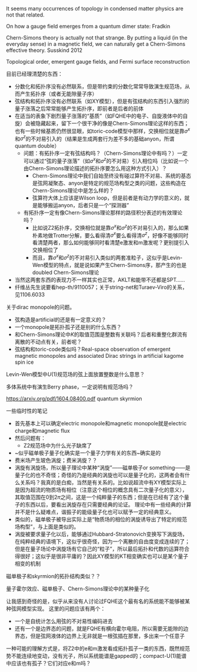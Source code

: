 It seems many occurrences of topology in condensed matter physics are not that related.

On how a gauge field emerges from a quantum dimer state: Fradkin 

Chern-Simons theory is actually not that strange. By putting a liquid (in the everyday sense) in a magnetic field, 
we can naturally get a Chern-Simons effective theory. Susskind 2012

Topological order, emergent gauge fields, and Fermi surface reconstruction

目前已经理清楚的东西：
- 分数化和拓扑序没有必然联系，但是带约束的分数化常常导致演生规范场，从而产生拓扑序（或者无能隙量子序）
- 弦结构和拓扑序没有必然联系（如XY模型），但是有弦结构的东西引入强烈的量子涨落之后常常能够产生拓扑序，即前者是后者的前体
- 在适当的表象下剧烈量子涨落的“基质”（如FQHE中的电子、自旋液体中的自旋）会被隐藏起来，留下一个很干净的像是Chern-Simons理论这样的东西；也有一些时候基质仍然很显眼，如toric-code模型中那样，交换相位就是靠$\sigma^x$和$\sigma^z$的不对易引入的（结果是生成两套行为差不多的基础anyon，所谓quantum double）
  - 问题：有拓扑序一定有弦结构吗？（Chern-Simons理论中有吗？）一定可以通过“弦的量子涨落”（如$\sigma^x$和$\sigma^z$的不对易）引入相位吗（比如说一个由Chern-Simons理论描述的拓扑序要怎么用这种方式引入）？
    - Chern-Simons理论中我们自始至终没有碰过算符不对易、系统的基态是弦网凝聚态、anyon是特定的规范场构型之类的问题，这些构造在Chern-Simons理论中是怎么样的？
    - 弦算符大体上应该是Wilson loop，但是前者是有动力学的意义的，就是能够搬运anyon，后者只是一个“探测器”
  - 有拓扑序一定有像Chern-Simons理论那样的路径积分表述的有效理论吗？
    - 比如说Z2拓扑序，交换相位就是靠$\sigma^x$和$\sigma^z$的不对易引入的，那么如果朴素地做Trotter分解，要么看得清$\sigma^x$要么看得清$\sigma^z$，好像不能够同时看清楚两者，那么如何能够同时看清楚e激发和m激发呢？更别提引入交换相位了
    - 而且，靠$\sigma^x$和$\sigma^z$的不对易引入类似的两套准粒子，这似乎是Levin-Wen模型的特点，就是说如果产生Chern-Simons序，那产生的也是doubled Chern-Simons理论
- 当然这两套东西的表现力不一样其实也正常，AKLT和能带不还都是SPT……
- 纤维丛先生说要看hep-th/9110057；关于string-net和Turaev-Viro的关系，见1106.6033

关于dirac monopole的问题。
- 弦构造是artificial的还是有一定意义的？
- 一个monopole是拓扑孤子还是别的什么东西？
- 和Chern-Simons理论中$K$的取值范围是整数有关联吗？后者和重整化群流有离散的不动点有关，前者呢？
- 弦结构和toric-code类似吗？Real-space observation of emergent magnetic monopoles and associated Dirac strings in artificial kagome spin ice

Levin-Wen模型中$U(1)$规范场的弦上面放置整数是什么意思？

多体系统中有演生Berry phase，一定说明有规范场吗？

https://arxiv.org/pdf/1604.08400.pdf quantum skyrmion

一些临时性的笔记
- 首先基本上可以确定electric monopole和magnetic monopole就是electric charge和magnetic flux
- 然后问题有：
  - Z2规范场中为什么光子缺席了
- ~似乎磁单极子量子化确实是一个量子力学有关的东西~确实是的
- 费米场产生玻色涡旋；费米涡旋？？
- 涡旋有涡旋场，所以量子理论中某种“涡旋”——磁单极子or something——是量子化的也不奇怪；奇怪的乃是经典的涡旋也可以是量子化的，这两者会有什么关系吗？我真的是白痴，当然是有关系的。比如说超流中有XY模型实际上是因为超流的物质场有相位（注意这个相位的概念具有二次量子化的意义），其取值范围在0到$2\pi$之间，这是一个纯粹量子的东西；但是在已经有了这个量子的东西以后，要看出涡旋存在只需要经典的论证。
理论中有一些经典的计算并不是什么疑难点，谐振子的能级量子化也可以赋予一定的经典意义。
- 类似的，磁单极子被导出实际上是“物质场的相位的涡旋诱导出了特定的规范场构型”，与上面是类似的。
- 涡旋被要求量子化以后，能够通过Hubbard-Stratonovich变换写下涡旋场，在纯粹经典的语境下，这似乎很奇怪，因为一个离散的自由度变成连续的了；但是在量子场论中涡旋场有它自己的“粒子”，所以最后拓扑和代数的运算符合得很好；这似乎是很非平庸的？因此XY模型的KT相变确实也可以是某个量子相变的机制

磁单极子和skyrmion的拓扑结构类似？？

量子霍尔效应、磁单极子、Chern-Simons理论中的某种量子化

让我感到奇怪的是，似乎从来没有人讨论过FQHE这个最有名的系统能不能够被某种弦网模型实现。
这里的问题应该有两个：
- 一个是自统计怎么用弦的不对易性编码进去
- 还有一个是边界态的问题，就是FQHE有横向霍尔电阻，所以需要无能隙的边界态，但是弦网液体的边界上无非就是一根弦插在那里，多出来一个任意子

一种可能的理解方式是，将Z2中的e和m激发看成拓扑孤子一类的东西，既然规范势不能连续地变动，没有光子，所以系统能谱是gapped的；compact-U(1)能谱中应该也有孤子？它们对应e和m吗？